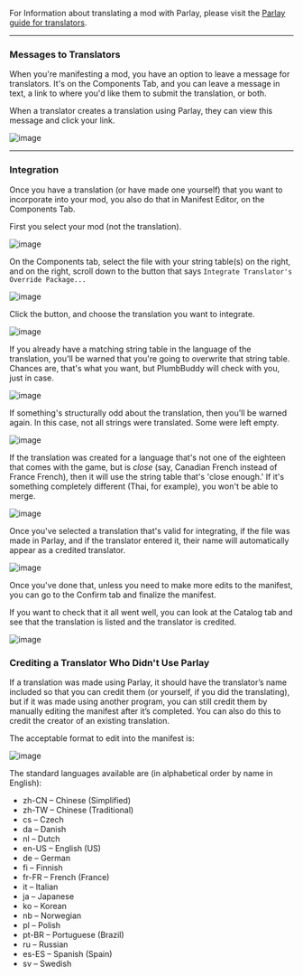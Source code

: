 For Information about translating a mod with Parlay, please visit the [Parlay guide for translators](https://plumbbuddy.app/text-guides/player-parlay).

---

### Messages to Translators

When you're manifesting a mod, you have an option to leave a message for translators. It's on the Components Tab, and you can leave a message in text, a link to where you'd like them to submit the translation, or both.

When a translator creates a translation using Parlay, they can view this message and click your link.

![image](/img/parlay-translators-note.png "An image with a written not to translators and a link")

---

### Integration

Once you have a translation (or have made one yourself) that you want to incorporate into your mod, you also do that in Manifest Editor, on the Components Tab.

First you select your mod (not the translation).

![image](/img/PB-Parlay-select-file.png "A mod file being chosen in Windows File Explorer, with Manifest Editor open in the background")

On the Components tab, select the file with your string table(s) on the right, and on the right, scroll down to the button that says `Integrate Translator's Override Package...`

![image](/img/parlay-integrate-button.png "Integrate Translator's Override Package...")

Click the button, and choose the translation you want to integrate.

![image](/img/PB-Parlay-select-transl.png "A translation file being chosen in Windows File Explorer, with a green button with the text `Integrate Translator's Override Package...` visible below")

If you already have a matching string table in the language of the translation, you'll be warned that you're going to overwrite that string table. Chances are, that's what you want, but PlumbBuddy will check with you, just in case.

![image](/img/PB-Parlay-warn-overwrite.png "A warning from PlumbBuddy that 'I'm About to Overwrite 220557da:80000000:070000000e57ddea in amethyst-Continuing Education Main File.package'")

If something's structurally odd about the translation, then you'll be warned again. In this case, not all strings were translated. Some were left empty.

![image](/img/PB-Parlay-warn-strings.png "A warning from PlumbBuddy that 'This French (France) Translation May Be Incomplete'")

If the translation was created for a language that's not one of the eighteen that comes with the game, but is *close* (say, Canadian French instead of France French), then it will use the string table that's 'close enough.' If it's something completely different (Thai, for example), you won't be able to merge.

![image](/img/PB-Parlay-warn-lang.png "A warning from PlumbBuddy that 'Maxis Non-Standard Languages Found'")

Once you've selected a translation that's valid for integrating, if the file was made in Parlay, and if the translator entered it, their name will automatically appear as a credited translator.

![image](/img/PB-translator-credited.png "An image of a translator's name in Manifest Editor with a French flag, above the `Integrate Translator's Override Package...` button")

Once you've done that, unless you need to make more edits to the manifest, you can go to the Confirm tab and finalize the manifest.

If you want to check that it all went well, you can look at the Catalog tab and see that the translation is listed and the translator is credited.

![image](/img/PB-catalog-translator-credit.png "An image of a mod's entry in Catalog, with a translator's name and a French flag")

### Crediting a Translator Who Didn't Use Parlay

If a translation was made using Parlay, it should have the translator’s name included so that you can credit them (or yourself, if you did the translating), but if it was made using another program, you can still credit them by manually editing the manifest after it’s completed. You can also do this to credit the creator of an existing translation.

The acceptable format to edit into the manifest is:

![image](/img/parlay-credit.png)

The standard languages available are (in alphabetical order by name in English):

* zh-CN – Chinese (Simplified)
* zh-TW – Chinese (Traditional)
* cs – Czech
* da – Danish
* nl – Dutch
* en-US – English (US)
* de – German
* fi – Finnish
* fr-FR – French (France)
* it – Italian
* ja – Japanese
* ko – Korean
* nb – Norwegian
* pl – Polish
* pt-BR – Portuguese (Brazil)
* ru – Russian
* es-ES – Spanish (Spain)
* sv – Swedish